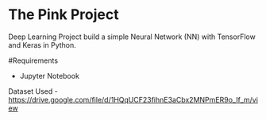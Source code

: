 # The Pink Project
Deep Learning Project build a simple Neural Network (NN) with TensorFlow and Keras in Python.

#Requirements
- Jupyter Notebook

Dataset Used - https://drive.google.com/file/d/1HQqUCF23fihnE3aCbx2MNPmER9o_If_m/view
